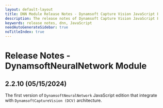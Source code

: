 ```yaml
---
layout: default-layout
title: DNN Module Release Notes - Dynamsoft Capture Vision JavaScript Edition
description: The release notes of Dynamsoft Capture Vision JavaScript Edition.
keywords: release notes, dnn, JavaScript
needAutoGenerateSidebar: true
noTitleIndex: true
---
```


# Release Notes - DynamsoftNeuralNetwork Module

## 2.2.10 (05/15/2024)

The first version of `DynamsoftNeuralNetwork` JavaScript edition that integrate with `DynamsoftCaptureVision (DCV)` architecture.
